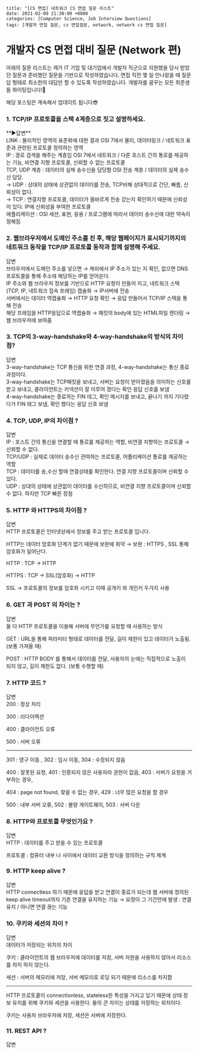 ```
title: "[CS 면접] 네트워크 CS 면접 질문 리스트"
date: 2021-02-09 21:30:00 +0800
categories: [Computer Science, Job Interview Questions]
tags: [개발자 면접 질문, cs 면접질문, network, network cs 면접 질문]  

```

# **개발자 CS 면접 대비 질문 (Network 편)**

아래의 질문 리스트는 제가 IT 기업 및 대기업에서 개발자 직군으로 지원했을 당시 받았던 질문과 준비했던 질문을 기반으로 작성하였습니다. 면접 직전 몇 일 안나왔을 때 질문 답 형태로 최소한의 대답만 할 수 있도록 작성하였습니다. 개발자를 꿈꾸는 모든 취준생들 화이팅입니다!🤗

해당 포스팅은 계속해서 업데이트 됩니다😎

### 1. TCP/IP 프로토콜을 스택 4계층으로 짓고 설명하세요.

<summary>**▶답변**</summary>

<div markdown="1">
LINK : 물리적인 영역의 표준화에 대한 결과 OSI 7에서 물리, 데이터링크 / 네트워크 표준과 관련된 프로토콜 정의하는 영역
<br>
IP : 경로 검색을 해주는 계층임 OSI 7에서 네트워크 / 다른 호스트 간의 통로를 제공하는 기능, 비연결 지향 프로토콜, 신뢰할 수 없는 프로토콜 <br>TCP, UDP 계층 : 데이터의 실제 송수신을 담당함 OSI 전송 계층 / 데이터의 실제 송수신 담당.<br>→ UDP : 상대의 상태에 상관없이 데이터를 전송, TCP비해 상대적으로 간단, 빠름, 신뢰성이 없다. <br>→ TCP : 연결지향 프로토콜, 데이터가 올바르게 전송 갔는지 확인하기 때문에 신뢰성이 있다. IP에 신뢰성을 부여한 프로토콜<br>애플리케이션 : OSI 세션, 표현, 응용 / 프로그램에 따라서 데이터 송수신에 대한 약속이 정해짐 
</div>

### 2. 웹브라우저에서 도메인 주소를 친 후, 해당 웹페이지가 표시되기까지의 네트워크 동작을 TCP/IP 프로토콜 동작과 함께 설명해 주세요.

<summary>답변</summary>

<div markdown="1">
브라우저에서 도메인 주소를 넣으면 → 캐쉬에서 IP 주소가 있는 지 확인, 없으면 DNS 프로토콜을 통해 주소에 해당하는 IP를 얻어온다.<br>IP 주소와 웹 브라우저 정보를 기반으로 HTTP 요청이 만들어 지고, 네트워크 스택 (TCP, IP, 네트워크 접속 프레임) 캡슐화 → IP서버에 전송<br>서버에서는 데이터 역캡슐화 → HTTP 요청 확인 → 응답 만들어서 TCP/IP 스택을 통해 전송<br>해당 프레임을 HTTP응답으로 역캡슐화 → 패킷의 body에 있는 HTML파일 렌더링 → 웹 브라우저에 보여줌
</div>



### 3. TCP의 3-way-handshake와 4-way-handshake의 방식의 차이점?

<summary>답변</summary>

<div markdown="1">
3-way-handshake는 TCP 통신을 위한 연결 과정, 4-way-handshake는 통신 종료 과정이다.<br>3-way-handshake는 TCP패킷을 보내고, 서버는 요청이 받아졌음을 의미하는 신호를 받고 보내고, 클라이언트는 커넥션이 잘 이루어 졌다는 확인 응답 신호를 보냄<br>4-way-handshake는 종료하는 FIN 태그, 확인 메시지를 보내고, 끝나기 까지 기다렸다가 FIN 태그 보냄, 확인 했다는 응답 신호 보냄 
</div>



### 4. TCP, UDP, IP의 차이점 ?

<summary>답변</summary>

<div markdown="1">
IP : 호스트 간의 통신을 연결할 때 통로를 제공하는 역할, 비연결 지향하는 프로토콜 → 신뢰할 수 없다.<br>TCP/UDP : 실제로 데이터 송수신 관여하는 프로토콜, 어플리케이션 통로를 제공하는 역할<br>TCP : 데이터를 송,수신 할때 연결상태를 확인한다. 연결 지향 프로토콜이며 신뢰할 수 있다.<br>UDP : 상대의 상태에 상관없이 데이터를 수신하므로, 비연결 지향 프로토콜이며 신뢰할 수 없다. 하지만 TCP 빠른 장점
</div>

### 5. HTTP 와 HTTPS의 차이점 ?

<summary>답변</summary>

<div markdown="1">
HTTP 프로토콜은 인터넷상에서 정보를 주고 받는 프로토콜 입니다. 

HTTP는 데이터 암호화 단계가 없기 때문에 보완에 취약 → 보완 : HTTPS , SSL 통해 암호화가 일어난다.

HTTP : TCP → HTTP

HTTPS : TCP → SSL(암호화) → HTTP

SSL → 프로토콜의 정보를 암호화 시키고 이때 공개키 와 개인키 두가지 사용
</div>

### 6. GET 과 POST 의 차이는 ?

<summary>답변</summary>

<div markdown="1">
둘 다 HTTP 프로토콜을 이용해 서버에 무언가를 요청할 때 사용하는 방식

GET : URL을 통해 파라미터 형태로 데이터를 전달, 길이 제한이 있고 데이터가 노출됨. (보통 가져올 때)

POST : HTTP BODY 를 통해서 데이터를 전달, 사용자의 눈에는 직접적으로 노출이 되지 않고, 길이 제한도 없다. (보통 수행할 때)
</div>

### 7. HTTP 코드 ?

<summary>답변</summary>

<div markdown="1">
200 : 정상 처리

300 : 리다이렉션

400 : 클라이언트 오류

500 : 서버 오류

---

301 : 영구 이동 , 302 : 임시 이동, 304 : 수정되지 않음

400 : 잘못된 요청, 401 : 인증되지 않은 사용자라 권한이 없음, 403 : 서버가 요청을 거부하는 경우, 

404 : page not found, 찾을 수 없는 경우, 429 : 너무 많은 요청을 할 경우

500 : 내부 서버 오류, 502 : 불량 게이트웨이, 503 : 서버 다운
</div>

### 8. HTTP와 프로토콜 무엇인가요 ?

<summary>답변</summary>

<div markdown="1">
HTTP : 데이터를 주고 받을 수 있는 프로토콜

프로토콜 : 컴퓨터 내부 나 사이에서 데이터 교환 방식을 정의하는 규칙 체계
</div>

### 9. HTTP keep alive ?

<summary>답변</summary>

<div markdown="1">
HTTP connectless 하기 때문에 응답을 받고 연결이 종료가 되는데 웹 서버에 정의된 keep alive timeout까지 기존 연결을 유지하는 기능 → 요청이 그 기간안에 발생 : 연결 유지 / 아니면 연결 끊는 기능
</div>

### 10. 쿠키와 세션의 차이 ?

<summary>답변</summary>

<div markdown="1">
데이터가 저장되는 위치의 차이

쿠키 : 클라이언트의 웹 브라우저에 데이터를 저장, 서버 자원을 사용하지 않아서 리소스를 차지 하지 않는다.

세션 : 서버의 메모리에 저장, 서버 메모리로 로딩 되기 때문에 리소스를 차지함 

---

HTTP 프로토콜이 connectionless, stateless한 특성을 가지고 있기 때문에 상태 정보 유지를 위해 쿠키와 세션을 사용한다. 둘의 큰 차이는 상태를 저장하는 위치이다.

쿠키는 사용자 브라우저에 저장, 세션은 서버에 저장한다.
</div>

### 11. REST API ?

<summary>답변</summary>

<div markdown="1">
</div>

